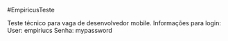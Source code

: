 #EmpiricusTeste

Teste técnico para vaga de desenvolvedor mobile.
Informações para login:
User: empiriucs
Senha: mypassword


